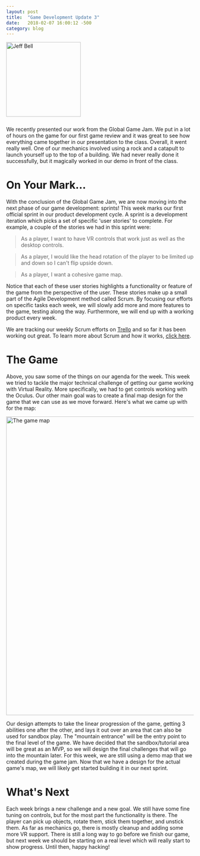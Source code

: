 ```yaml
---
layout: post
title:  "Game Development Update 3"
date:   2018-02-07 16:00:12 -500
category: blog
---
```

<img src="{{ site.url }}/assets/jeff-web.jpg" 
     alt="Jeff Bell" 
     style="width: 200px; padding-bottom: 25px" />  
We recently presented our work from the Global Game Jam. We put in a lot of
hours on the game for our first game review and it was great to see how
everything came together in our presentation to the class. Overall, it went
really well.  One of our mechanics involved using a rock and a catapult to
launch yourself up to the top of a building. We had never really done it
successfully, but it magically worked in our demo in front of the class.

# On Your Mark...

With the conclusion of the Global Game Jam, we are now moving into the next
phase of our game development: sprints! This week marks our first official
sprint in our product development cycle. A sprint is a development iteration
which picks a set of specific 'user stories' to complete. For example, a couple
of the stories we had in this sprint were:

> As a player, I want to have VR controls that work just as well as the desktop
> controls.

> As a player, I would like the head rotation of the player to be limited up
> and down so I can't flip upside down.

> As a player, I want a cohesive game map.

Notice that each of these user stories highlights a functionality or feature of
the game from the perspective of the user. These stories make up a small part
of the Agile Development method called Scrum. By focusing our efforts on
specific tasks each week, we will slowly add more and more features to the
game, testing along the way. Furthermore, we will end up with a working product
every week.

We are tracking our weekly Scrum efforts on [Trello][trello] and so far it has
been working out great. To learn more about Scrum and how it works,
[click here][scrum].

# The Game

Above, you saw some of the things on our agenda for the week. This week we
tried to tackle the major technical challenge of getting our game working with
Virtual Reality. More specifically, we had to get controls working with the
Oculus. Our other main goal was to create a final map design for the game that
we can use as we move forward. Here's what we came up with for the map:

<img src="{{ site.url }}/assets/game-map.jpg" 
     alt="The game map" 
     style="width: 800; margin: 0 auto; display: block;" />  

Our design attempts to take the linear progression of the game, getting 3
abilities one after the other, and lays it out over an area that can also be
used for sandbox play. The "mountain entrance" will be the entry point to
the final level of the game. We have decided that the sandbox/tutorial area
will be great as an MVP, so we will design the final challenges that will go
into the mountain later. For this week, we are still using a demo map that we
created during the game jam. Now that we have a design for the actual game's
map, we will likely get started building it in our next sprint.

# What's Next

Each week brings a new challenge and a new goal. We still have some fine tuning
on controls, but for the most part the functionality is there. The player can
pick up objects, rotate them, stick them together, and unstick them. As far as
mechanics go, there is mostly cleanup and adding some more VR support. There is
still a long way to go before we finish our game, but next week we should be
starting on a real level which will really start to show progress. Until then,
happy hacking!

[trello]: https://trello.com
[scrum]:  https://www.scrum.org/resources/what-is-scrum
